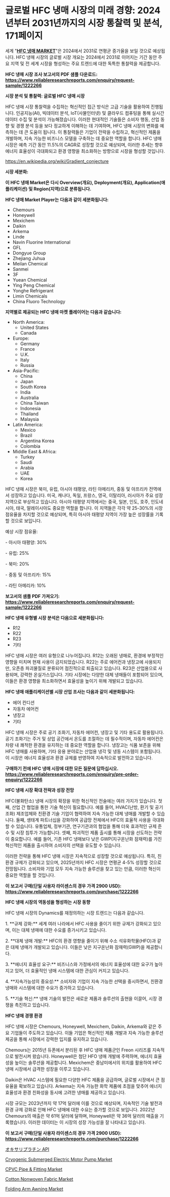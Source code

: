 <p><h1>글로벌 HFC 냉매 시장의 미래 경향: 2024년부터 2031년까지의 시장 통찰력 및 분석, 171페이지</h1></p><p>세계 "<strong><a href="https://www.reliableresearchreports.com/hfc-refrigerant-r1222266">HFC 냉매 MARKET</a></strong>"은 2024에서 2031로 연평균 증가율을 보일 것으로 예상됩니다. HFC 냉매 시장의 글로벌 시장 개요는 2024에서 2031로 이어지는 기간 동안 주요 지역 및 전 세계 시장을 형성하는 주요 트렌드에 대한 독특한 통찰력을 제공합니다.</p>
<p><strong>HFC 냉매 시장 조사 보고서의 PDF 샘플 다운로드: <a href="https://www.reliableresearchreports.com/enquiry/request-sample/1222266">https://www.reliableresearchreports.com/enquiry/request-sample/1222266</a></strong></p>
<p><strong>시장 분석 및 통찰력: 글로벌 HFC 냉매 시장</strong></p>
<p><p>HFC 냉매 시장 통찰력을 수집하는 혁신적인 접근 방식은 고급 기술을 활용하여 진행됩니다. 인공지능(AI), 빅데이터 분석, IoT(사물인터넷) 및 클라우드 컴퓨팅을 통해 실시간 데이터 수집 및 분석이 가능해졌습니다. 이러한 현대적인 기술들은 소비자 행동, 산업 동향 및 경쟁 분석 등을 보다 정교하게 이해하는 데 기여하며, HFC 냉매 시장의 변화를 예측하는 데 큰 도움이 됩니다. 이 통찰력들은 기업이 전략을 수립하고, 혁신적인 제품을 개발하며, 지속 가능한 비즈니스 모델을 구축하는 데 중요한 역할을 합니다. HFC 냉매 시장은 예측 기간 동안 11.5%의 CAGR로 성장할 것으로 예상되며, 이러한 추세는 향후 에너지 효율성이 극대화되고 환경 영향을 최소화하는 방향으로 시장을 형성할 것입니다.</p></p>
<p><a href="%7CAUTHORITHY_DOMAIN_URL%7C">https://en.wikipedia.org/wiki/Gradient_conjecture</a></p>
<p><strong>시장 세분화:</strong></p>
<p><strong>이 HFC 냉매 Market은 다시 Overview(개요), Deployment(개요), Application(애플리케이션) 및 Region(지역)으로 분류됩니다.</strong></p>
<p><strong>HFC 냉매 Market Player는 다음과 같이 세분화됩니다:</strong></p>
<p><ul><li>Chemours</li><li>Honeywell</li><li>Mexichem</li><li>Daikin</li><li>Arkema</li><li>Linde</li><li>Navin Fluorine International</li><li>GFL</li><li>Dongyue Group</li><li>Zhejiang Juhua</li><li>Meilan Chemical</li><li>Sanmei</li><li>3F</li><li>Yuean Chemical</li><li>Ying Peng Chemical</li><li>Yonghe Refrigerant</li><li>Limin Chemicals</li><li>China Fluoro Technology</li></ul></p>
<p><strong>지역별로 제공되는 HFC 냉매 마켓 플레이어는 다음과 같습니다:</strong></p>
<p><ul>
    <li>
        North America:
        <ul>
            <li>United States</li>
            <li>Canada</li>
        </ul>
    </li>
    <li>
        Europe:
        <ul>
            <li>Germany</li>
            <li>France</li>
            <li>U.K.</li>
            <li>Italy</li>
            <li>Russia</li>
        </ul>
    </li>
    <li>
        Asia-Pacific:
        <ul>
            <li>China</li>
            <li>Japan</li>
            <li>South Korea</li>
            <li>India</li>
            <li>Australia</li>
            <li>China Taiwan</li>
            <li>Indonesia</li>
            <li>Thailand</li>
            <li>Malaysia</li>
        </ul>
    </li>
    <li>
        Latin America:
        <ul>
            <li>Mexico</li>
            <li>Brazil</li>
            <li>Argentina Korea</li>
            <li>Colombia</li>
        </ul>
    </li>
    <li>
        Middle East & Africa:
        <ul>
            <li>Turkey</li>
            <li>Saudi</li>
            <li>Arabia</li>
            <li>UAE</li>
            <li>Korea</li>
        </ul>
    </li>
    </ul></p>
<p><p>HFC 냉매 시장은 북미, 유럽, 아시아 태평양, 라틴 아메리카, 중동 및 아프리카 전역에서 성장하고 있습니다. 미국, 캐나다, 독일, 프랑스, 영국, 이탈리아, 러시아가 주요 성장 지역으로 부상하고 있습니다. 아시아 태평양 지역에서는 중국, 일본, 인도, 호주, 인도네시아, 태국, 말레이시아도 중요한 역할을 합니다. 이 지역들은 각각 약 25-30%의 시장 점유율을 차지할 것으로 예상되며, 특히 아시아 태평양 지역이 가장 높은 성장률을 기록할 것으로 보입니다. </p><p>예상 시장 점유율: </p><p>- 아시아 태평양: 30%</p><p>- 유럽: 25%</p><p>- 북미: 20%</p><p>- 중동 및 아프리카: 15%</p><p>- 라틴 아메리카: 10%</p></p>
<p><strong>보고서의 샘플 PDF 가져오기: <a href="https://www.reliableresearchreports.com/enquiry/request-sample/1222266">https://www.reliableresearchreports.com/enquiry/request-sample/1222266</a></strong></p>
<p><strong>HFC 냉매 유형별 시장 분석은 다음으로 세분화됩니다:</strong></p>
<p><ul><li>R12</li><li>R22</li><li>R23</li><li>기타</li></ul></p>
<p><p>HFC 냉매 시장은 여러 유형으로 나누어집니다. R12는 오래된 냉매로, 환경에 부정적인 영향을 미치며 현재 사용이 금지되었습니다. R22는 주로 에어컨과 냉장고에 사용되지만, 오존층 파괴물질로 분류되어 점진적으로 퇴출되고 있습니다. R23은 산업용으로 사용되며, 강력한 온실가스입니다. 기타 시장에는 다양한 대체 냉매들이 포함되어 있으며, 이들은 환경 영향을 최소화하면서 효율성을 높이기 위해 개발되고 있습니다.</p></p>
<p><strong>HFC 냉매 애플리케이션별 시장 산업 조사는 다음과 같이 세분화됩니다:</strong></p>
<p><ul><li>에어 컨디션</li><li>자동차 에어컨</li><li>냉장고</li><li>기타</li></ul></p>
<p><p>HFC 냉매 시장은 주로 공기 조화기, 자동차 에어컨, 냉장고 및 기타 용도로 활용됩니다. 공기 조화기는 주거 및 상업 공간에서 온도를 조절하는 데 필수적이며, 자동차 에어컨은 차량 내 쾌적한 환경을 유지하는 데 중요한 역할을 합니다. 냉장고는 식품 보존을 위해 HFC 냉매를 사용하며, 기타 응용 분야로는 산업용 냉각 및 냉동 시스템이 포함됩니다. 이 시장은 에너지 효율성과 환경 규제를 반영하여 지속적으로 발전하고 있습니다.</p></p>
<p><strong>구매하기 전에 HFC 냉매 시장에 대한 모든 질문에 답하십시오. <a href="https://www.reliableresearchreports.com/enquiry/pre-order-enquiry/1222266">https://www.reliableresearchreports.com/enquiry/pre-order-enquiry/1222266</a></strong></p>
<p><strong>HFC 냉매 시장 확대 전략과 성장 전망</strong></p>
<p><p>HFC(불화탄소) 냉매 시장의 확장을 위한 혁신적인 전술에는 여러 가지가 있습니다. 첫째, 산업 간 협업을 통한 기술 혁신이 필요합니다. 예를 들어, HVAC(난방, 환기 및 공기 조화) 제조업체와 친환경 기술 기업이 협력하여 지속 가능한 대체 냉매를 개발할 수 있습니다. 둘째, 생태계 파트너십을 강화하여 공급망 전체에서 HFC의 효율적 사용을 극대화할 수 있습니다. 유통업체, 정부기관, 연구기관과의 협업을 통해 더욱 효과적인 규제 준수 및 시장 침투가 가능합니다. 셋째, 파괴적인 제품 출시를 통해 시장을 선도하는 전략이 중요합니다. 예를 들어, 기존 HFC 냉매보다 낮은 GWP(지구온난화 잠재력)를 가진 혁신적인 제품을 출시하여 소비자의 선택을 유도할 수 있습니다. </p><p>이러한 전략을 통해 HFC 냉매 시장은 지속적으로 성장할 것으로 예상됩니다. 특히, 친환경 규제가 강화되고 있으며, 2025년까지 HFC 시장은 연평균 4-5% 성장할 것으로 전망됩니다. 소비자와 기업 모두 지속 가능한 솔루션을 찾고 있는 만큼, 이러한 혁신이 중요한 역할을 할 것입니다.</p></p>
<p><strong>이 보고서 구매(단일 사용자 라이센스의 경우 가격 2900 USD): <a href="https://www.reliableresearchreports.com/purchase/1222266">https://www.reliableresearchreports.com/purchase/1222266</a></strong></p>
<p><strong>HFC 냉매 시장의 역동성을 형성하는 시장 동향</strong></p>
<p><p>HFC 냉매 시장의 Dynamics를 재정의하는 시장 트렌드는 다음과 같습니다.</p><p>1. **규제 강화:** 세계 여러 나라에서 HFC 사용을 줄이기 위한 규제가 강화되고 있으며, 이는 대체 냉매에 대한 수요를 증가시키고 있습니다.</p><p>2. **대체 냉매 개발:** HFC의 환경 영향을 줄이기 위해 수소 석유화학물(HFO)과 같은 대체 냉매가 개발되고 있습니다. 이들은 낮은 지구온난화 잠재력(GWP)을 제공합니다.</p><p>3. **에너지 효율성 요구:** 비즈니스와 가정에서의 에너지 효율성에 대한 요구가 높아지고 있어, 더 효율적인 냉매 시스템에 대한 관심이 커지고 있습니다.</p><p>4. **지속가능성의 중요성:** 소비자와 기업이 지속 가능한 선택을 중시하면서, 친환경 냉매와 시스템에 대한 수요가 증가하고 있습니다.</p><p>5. **기술 혁신:** 냉매 기술의 발전은 새로운 제품과 솔루션의 출현을 이끌어, 시장 경쟁을 촉진하고 있습니다.</p></p>
<p><strong>HFC 냉매 경쟁 환경</strong></p>
<p><p>HFC 냉매 시장은 Chemours, Honeywell, Mexichem, Daikin, Arkema와 같은 주요 기업들이 주도하고 있습니다. 이들 기업은 혁신적인 제품 개발과 지속 가능한 솔루션 제공을 통해 시장에서 강력한 입지를 유지하고 있습니다.</p><p>Chemours는 2015년 듀폰에서 분리된 후 HFC 냉매 제품군인 Freon 시리즈를 지속적으로 발전시켜 왔습니다. Honeywell은 첨단 HFO 냉매 개발에 주력하며, 에너지 효율성을 높이는 솔루션을 제공합니다. Mexichem은 중남미에서의 위치를 활용하여 HFC 냉매 시장에서 급격한 성장을 이루고 있습니다.</p><p>Daikin은 HVAC 시스템에 필요한 다양한 HFC 제품을 공급하며, 글로벌 시장에서 큰 점유율을 확보하고 있습니다. Arkema는 지속 가능한 화학 제품에 초점을 맞추어 에너지 효율성과 환경 친화성을 동시에 고려한 냉매를 제공하고 있습니다.</p><p>시장 규모는 2023년까지 약 17억 달러에 이를 것으로 예상되며, 지속적인 기술 발전과 환경 규제 강화로 인해 HFC 냉매에 대한 수요는 증가할 것으로 보입니다. 2022년 Chemours의 매출은 약 61억 달러에 달하며, Honeywell은 약 36억 달러의 매출을 기록했습니다. 이러한 데이터는 이 시장의 성장 가능성을 잘 나타내고 있습니다.</p></p>
<p><strong>이 보고서 구매(단일 사용자 라이센스의 경우 가격 2900 USD): <a href="https://www.reliableresearchreports.com/purchase/1222266">https://www.reliableresearchreports.com/purchase/1222266</a></strong></p>
<p><p><a href="https://medium.com/@winonawolff1921/oxaliplatin-api-market-%E3%81%AF-%E3%82%B3%E3%82%B9%E3%83%88%E7%AE%A1%E7%90%86%E3%81%A8%E5%8A%B9%E7%8E%87%E5%90%91%E4%B8%8A%E3%82%92%E5%84%AA%E5%85%88%E3%81%97%E3%81%BE%E3%81%99-%E3%81%95%E3%82%89%E3%81%AB-%E5%A0%B1%E5%91%8A%E6%9B%B8%E3%81%AF%E5%B8%82%E5%A0%B4%E3%81%AE%E9%9C%80%E8%A6%81%E9%9D%A2%E3%81%A8%E4%BE%9B%E7%B5%A6%E9%9D%A2%E3%81%AE%E4%B8%A1%E6%96%B9%E3%82%92%E3%82%AB%E3%83%90%E3%83%BC%E3%81%97%E3%81%A6%E3%81%84%E3%81%BE%E3%81%99-oxaliplatin-api-%E5%B8%82%E5%A0%B4%E3%81%AF-c3f5b90abb58">オキサリプラチン API</a></p><p><a href="https://github.com/NasrinKhan99/Market-Research-Report-List-1/blob/main/cryogenic-submerged-electric-motor-pump-market.md">Cryogenic Submerged Electric Motor Pump Market</a></p><p><a href="https://github.com/petbigbeepjn/Market-Research-Report-List-1/blob/main/cpvc-pipe-fitting-market.md">CPVC Pipe & Fitting Market</a></p><p><a href="https://www.linkedin.com/pulse/market-leaders-laggards-global-cotton-nonwoven-fabric-trends-gkbyf?trackingId=Xw24Y5s%2FRKKSCya00%2FYMUw%3D%3D">Cotton Nonwoven Fabric Market</a></p><p><a href="https://medium.com/@audieyost/the-folding-arm-awning-industry-analysis-report-offers-a-comprehensive-and-current-examination-of-5fafcaac4657">Folding Arm Awning Market</a></p></p>